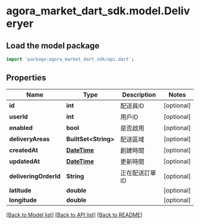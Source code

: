 # agora_market_dart_sdk.model.Deliveryer

## Load the model package
```dart
import 'package:agora_market_dart_sdk/api.dart';
```

## Properties
Name | Type | Description | Notes
------------ | ------------- | ------------- | -------------
**id** | **int** | 配送員ID | [optional] 
**userId** | **int** | 用戶ID | [optional] 
**enabled** | **bool** | 是否啟用 | [optional] 
**deliveryAreas** | **BuiltSet&lt;String&gt;** | 配送區域 | [optional] 
**createdAt** | [**DateTime**](DateTime.md) | 創建時間 | [optional] 
**updatedAt** | [**DateTime**](DateTime.md) | 更新時間 | [optional] 
**deliveringOrderId** | **String** | 正在配送訂單ID | [optional] 
**latitude** | **double** |  | [optional] 
**longitude** | **double** |  | [optional] 

[[Back to Model list]](../README.md#documentation-for-models) [[Back to API list]](../README.md#documentation-for-api-endpoints) [[Back to README]](../README.md)


